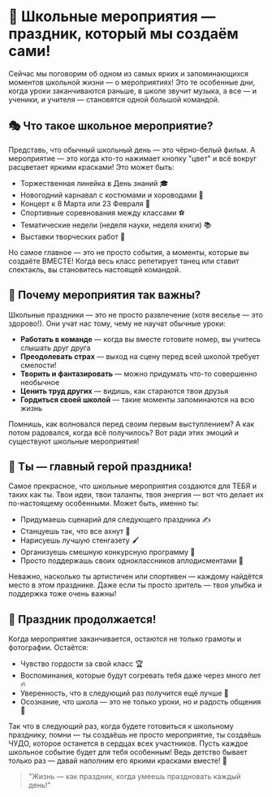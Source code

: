 # 🎉 Школьные мероприятия — праздник, который мы создаём сами!

Сейчас мы поговорим об одном из самых ярких и запоминающихся моментов школьной жизни — о мероприятиях! Это те особенные дни, когда уроки заканчиваются раньше, в школе звучит музыка, а все — и ученики, и учителя — становятся одной большой командой.

## 🎭 Что такое школьное мероприятие?

Представь, что обычный школьный день — это чёрно-белый фильм. А мероприятие — это когда кто-то нажимает кнопку "цвет" и всё вокруг расцветает яркими красками! Это может быть:

- Торжественная линейка в День знаний 🎓
- Новогодний карнавал с костюмами и хороводами 🎄
- Концерт к 8 Марта или 23 Февраля 💐
- Спортивные соревнования между классами ⚽
- Тематические недели (неделя науки, неделя книги) 📚
- Выставки творческих работ 🎨

Но самое главное — это не просто события, а моменты, которые вы создаёте ВМЕСТЕ! Когда весь класс репетирует танец или ставит спектакль, вы становитесь настоящей командой.

## 🤹 Почему мероприятия так важны?

Школьные праздники — это не просто развлечение (хотя веселье — это здорово!). Они учат нас тому, чему не научат обычные уроки:

- **Работать в команде** — когда вы вместе готовите номер, вы учитесь слышать друг друга
- **Преодолевать страх** — выход на сцену перед всей школой требует смелости!
- **Творить и фантазировать** — можно придумать что-то совершенно необычное
- **Ценить труд других** — видишь, как стараются твои друзья
- **Гордиться своей школой** — такие моменты запоминаются на всю жизнь

Помнишь, как волновался перед своим первым выступлением? А как потом радовался, когда всё получилось? Вот ради этих эмоций и существуют школьные мероприятия!

## 🌟 Ты — главный герой праздника!

Самое прекрасное, что школьные мероприятия создаются для ТЕБЯ и таких как ты. Твои идеи, твои таланты, твоя энергия — вот что делает их по-настоящему особенными. Может быть, именно ты:

- Придумаешь сценарий для следующего праздника ✍️
- Станцуешь так, что все ахнут 💃
- Нарисуешь лучшую стенгазету 🖌️
- Организуешь смешную конкурсную программу 🎤
- Просто поддержашь своих одноклассников аплодисментами 👏

Неважно, насколько ты артистичен или спортивен — каждому найдётся место в этом празднике. Даже если ты просто зритель — твоя улыбка и поддержка тоже очень важны!

## 🎊 Праздник продолжается!

Когда мероприятие заканчивается, остаются не только грамоты и фотографии. Остаётся:

- Чувство гордости за свой класс 🏆
- Воспоминания, которые будут согревать тебя даже через много лет 🔥
- Уверенность, что в следующий раз получится ещё лучше 💪
- Осознание, что школа — это не только уроки, но и радость общения 🎈

Так что в следующий раз, когда будете готовиться к школьному празднику, помни — ты создаёшь не просто мероприятие, ты создаёшь ЧУДО, которое останется в сердцах всех участников. Пусть каждое школьное событие будет для тебя особенным! Ведь детство бывает только раз — давай наполним его яркими красками вместе! 🌈

> "Жизнь — как праздник, когда умеешь праздновать каждый день!" 
